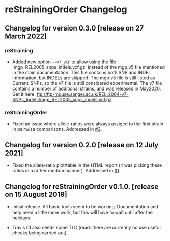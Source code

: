# reStrainingOrder Changelog

## Changelog for version 0.3.0 [release on 27 March 2022]

### reStraining

- Added new option `--v7_VCF` to allow using the file 'mgp_REL2005_snps_indels.vcf.gz' instead of the mgp.v5 file mentioned in the main documentation. This file contains both SNP and INDEL information, but INDELs are skipped. The mgp.v5 file is still listed as Current_SNPs, so the v7 file is still considered experimental. The v7 file contains a number of additional strains, and was released in May2020. Get it here: ftp://ftp-mouse.sanger.ac.uk/REL-2004-v7-SNPs_Indels/mgp_REL2005_snps_indels.vcf.gz 

### reStrainingOrder

- Fixed an issue where allele-ratios were always assiged to the first strain in pairwise comparisons. Addressed in [#2](https://github.com/FelixKrueger/reStrainingOrder/issues/2). 


## Changelog for version 0.2.0 [release on 12 July 2021]

- Fixed the allele-ratio plot/table in the HTML report (it was picking these ratios in a rather random manner). Addressed in [#1](https://github.com/FelixKrueger/reStrainingOrder/issues/1). 

## Changelog for reStrainingOrder v0.1.0. [release on 15 August 2019]

- Initial release. All basic tools seem to be working. Documentation and help need a little more work, but this will have to wait until after the holidays.

- Travis CI also needs some TLC (read: there are currently no use useful checks being carried out).
